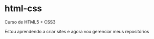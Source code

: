 # html-css
 Curso de HTML5 + CSS3

Estou aprendendo a criar sites e agora vou gerenciar meus repositórios